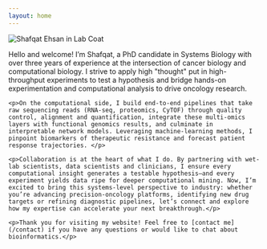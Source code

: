 ```yaml
---
layout: home
---
```


<div class="profile-section">
  <img src="/SFE_LabCoat_1.jpg" alt="Shafqat Ehsan in Lab Coat"> <div class="intro-text">
    <p>Hello and welcome! I’m Shafqat, a PhD candidate in Systems Biology with over three years of experience at the intersection of cancer biology and computational biology. I strive to apply high "thought" put in high-throughput experiments to test a hypothesis and bridge hands-on experimentation and computational analysis to drive oncology research. </p>

    <p>On the computational side, I build end-to-end pipelines that take raw sequencing reads (RNA-seq, proteomics, CyTOF) through quality control, alignment and quantification, integrate these multi-omics layers with functional genomics results, and culminate in interpretable network models. Leveraging machine-learning methods, I pinpoint biomarkers of therapeutic resistance and forecast patient response trajectories. </p>

    <p>Collaboration is at the heart of what I do. By partnering with wet-lab scientists, data scientists and clinicians, I ensure every computational insight generates a testable hypothesis—and every experiment yields data ripe for deeper computational mining. Now, I’m excited to bring this systems-level perspective to industry: whether you’re advancing precision-oncology platforms, identifying new drug targets or refining diagnostic pipelines, let’s connect and explore how my expertise can accelerate your next breakthrough.</p>

    <p>Thank you for visiting my website! Feel free to [contact me](/contact) if you have any questions or would like to chat about bioinformatics.</p>
  </div>
</div>
